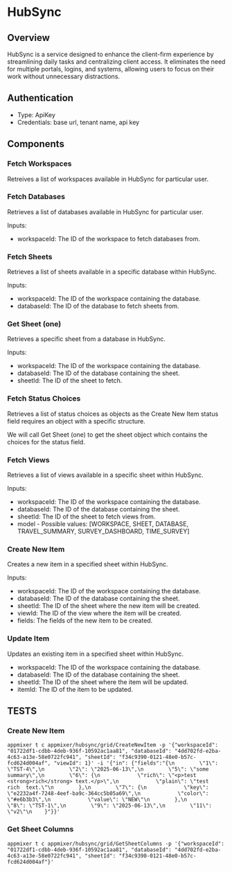 # HubSync

## Overview

HubSync is a service designed to enhance the client-firm experience by streamlining daily tasks and centralizing client access. It eliminates the need for multiple portals, logins, and systems, allowing users to focus on their work without unnecessary distractions.

## Authentication

- Type: ApiKey
- Credentials: base url, tenant name, api key

## Components

### Fetch Workspaces

Retreives a list of workspaces available in HubSync for particular user. 

### Fetch Databases

Retrieves a list of databases available in HubSync for particular user.

Inputs: 
- workspaceId: The ID of the workspace to fetch databases from.

### Fetch Sheets

Retrieves a list of sheets available in a specific database within HubSync.

Inputs:
 - workspaceId: The ID of the workspace containing the database.
 - databaseId: The ID of the database to fetch sheets from.

### Get Sheet (one)

Retrieves a specific sheet from a database in HubSync.

Inputs: 
- workspaceId: The ID of the workspace containing the database.
- databaseId: The ID of the database containing the sheet.
- sheetId: The ID of the sheet to fetch.

### Fetch Status Choices

Retrieves a list of status choices as objects as the Create New Item status field requires an object with a specific structure.

We will call Get Sheet (one) to get the sheet object which contains the choices for the status field.

### Fetch Views
Retrieves a list of views available in a specific sheet within HubSync.

Inputs:
- workspaceId: The ID of the workspace containing the database.
- databaseId: The ID of the database containing the sheet.
- sheetId: The ID of the sheet to fetch views from.
- model - Possible values: [WORKSPACE, SHEET, DATABASE, TRAVEL_SUMMARY, SURVEY_DASHBOARD, TIME_SURVEY]

### Create New Item

Creates a new item in a specified sheet within HubSync.

Inputs: 
- workspaceId: The ID of the workspace containing the database.
- databaseId: The ID of the database containing the sheet.
- sheetId: The ID of the sheet where the new item will be created.
- viewId: The ID of the view where the item will be created.
- fields: The fields of the new item to be created.

### Update Item

Updates an existing item in a specified sheet within HubSync.

- workspaceId: The ID of the workspace containing the database.
- databaseId: The ID of the database containing the sheet.
- sheetId: The ID of the sheet where the item will be updated.
- itemId: The ID of the item to be updated.

## TESTS

### Create New Item

```
appmixer t c appmixer/hubsync/grid/CreateNewItem -p '{"workspaceId": "01722df1-cdbb-4deb-936f-10592ac1aa81", "databaseId": "4dd702fd-e2ba-4c63-a13e-58e0722fc941", "sheetId": "f34c9390-0121-48e0-b57c-fcd624d004af", "viewId": 1}' -i '{"in": {"fields":"{\n        \"1\": \"TST-4\",\n        \"2\": \"2025-06-13\",\n        \"5\": \"some summary\",\n        \"6\": {\n            \"rich\": \"<p>test <strong>rich</strong> text.</p>\",\n            \"plain\": \"test  rich  text.\"\n        },\n        \"7\": {\n            \"key\": \"e2232a4f-7248-4eef-ba9c-364cc5b05a69\",\n            \"color\": \"#e6b3b3\",\n            \"value\": \"NEW\"\n        },\n        \"8\": \"TST-1\",\n        \"9\": \"2025-06-13\",\n        \"11\": \"v2\"\n    }"}}'
```

### Get Sheet Columns

```
appmixer t c appmixer/hubsync/grid/GetSheetColumns -p '{"workspaceId": "01722df1-cdbb-4deb-936f-10592ac1aa81", "databaseId": "4dd702fd-e2ba-4c63-a13e-58e0722fc941", "sheetId": "f34c9390-0121-48e0-b57c-fcd624d004af"}'
```
